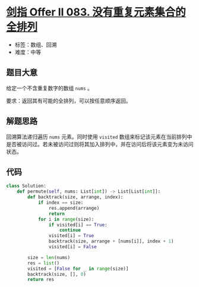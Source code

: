 # [剑指 Offer II 083. 没有重复元素集合的全排列](https://leetcode-cn.com/problems/VvJkup/)

- 标签：数组、回溯
- 难度：中等

## 题目大意

给定一个不含重复数字的数组 `nums` 。

要求：返回其有可能的全排列，可以按任意顺序返回。

## 解题思路

回溯算法递归遍历 `nums` 元素。同时使用 `visited` 数组来标记该元素在当前排列中是否被访问过。若未被访问过则将其加入排列中，并在访问后将该元素变为未访问状态。

## 代码

```Python
class Solution:
    def permute(self, nums: List[int]) -> List[List[int]]:
        def backtrack(size, arrange, index):
            if index == size:
                res.append(arrange)
                return
            for i in range(size):
                if visited[i] == True:
                    continue
                visited[i] = True
                backtrack(size, arrange + [nums[i]], index + 1)
                visited[i] = False

        size = len(nums)
        res = list()
        visited = [False for _ in range(size)]
        backtrack(size, [], 0)
        return res
```

